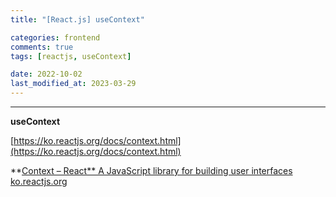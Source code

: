 ```yaml
---
title: "[React.js] useContext"

categories: frontend
comments: true
tags: [reactjs, useContext]

date: 2022-10-02
last_modified_at: 2023-03-29
---
```


---

**useContext**

[https://ko.reactjs.org/docs/context.html](https://ko.reactjs.org/docs/context.html)

**[Context – React**
A JavaScript library for building user interfaces
ko.reactjs.org](https://ko.reactjs.org/docs/context.html)
